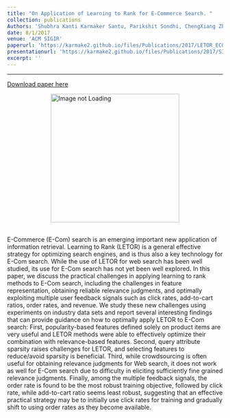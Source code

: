 ```yaml
---
title: "On Application of Learning to Rank for E-Commerce Search. "
collection: publications
Authors: 'Shubhra Kanti Karmaker Santu, Parikshit Sondhi, ChengXiang Zhai'
date: 8/1/2017
venue: 'ACM SIGIR'
paperurl: 'https://karmake2.github.io/files/Publications/2017/LETOR_ECOM.pdf'
presentationurl: 'https://karmake2.github.io/files/Publications/2017/SIGIRPresentation.pptx'
excerpt: ''
---
```

---
<a href='https://karmake2.github.io/files/Publications/2017/LETOR_ECOM.pdf'>Download paper here</a>

<div style='display: flex; justify-content: center;'><img src='https://karmake2.github.io/files/Publications/2017/Ecom.png' alt='Image not Loading' style='height:300px;' align='middle'></div><br>

E-Commerce (E-Com) search is an emerging important new application of information retrieval. Learning to Rank (LETOR) is a general effective strategy for optimizing search engines, and is thus also a key technology for E-Com search. While the use of LETOR for web search has been well studied, its use for E-Com search has not yet been well explored. In this paper, we discuss the practical challenges in applying learning to rank methods to E-Com search, including the challenges in feature representation, obtaining reliable relevance judgments, and optimally exploiting multiple user feedback signals such as click rates, add-to-cart ratios, order rates, and revenue. We study these new challenges using experiments on industry data sets and report several interesting findings that can provide guidance on how to optimally apply LETOR to E-Com search: First, popularity-based features defined solely on product items are very useful and LETOR methods were able to effectively optimize their combination with relevance-based features. Second, query attribute sparsity raises challenges for LETOR, and selecting features to reduce/avoid sparsity is beneficial. Third, while crowdsourcing is often useful for obtaining relevance judgments for Web search, it does not work as well for E-Com search due to difficulty in eliciting sufficiently fine grained relevance judgments. Finally, among the multiple feedback signals, the order rate is found to be the most robust training objective, followed by click rate, while add-to-cart ratio seems least robust, suggesting that an effective practical strategy may be to initially use click rates for training and gradually shift to using order rates as they become available.
